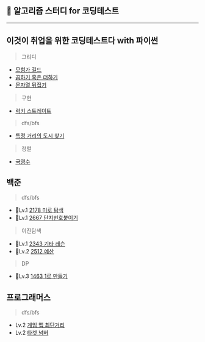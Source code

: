 ## 👾 알고리즘 스터디 for 코딩테스트
-----------
## 이것이 취업을 위한 코딩테스트다 with 파이썬
> 그리디
- [모험가 길드](https://github.com/ndb796/python-for-coding-test/blob/master/11/1.py)
- [곱하기 혹은 더하기](https://github.com/ndb796/python-for-coding-test/blob/master/11/2.py)
- [문자열 뒤집기](https://github.com/ndb796/python-for-coding-test/blob/master/11/3.py)

> 구현
- [럭키 스트레이트](https://github.com/ndb796/python-for-coding-test/blob/master/12/1.py)

> dfs/bfs
- [특정 거리의 도시 찾기](https://github.com/ndb796/python-for-coding-test/blob/master/13/1.py)

> 정렬
- [국영수](https://github.com/ndb796/python-for-coding-test/blob/master/14/1.py)

## 백준
> dfs/bfs
- 🥈Lv.1 [2178 미로 탐색](https://www.acmicpc.net/problem/2178)
- 🥈Lv.1 [2667 단지번호붙이기](https://www.acmicpc.net/problem/2667)

> 이진탐색
- 🥈Lv.1 [2343 기타 레슨](https://www.acmicpc.net/problem/2343)
- 🥈Lv.2 [2512 예산](https://www.acmicpc.net/problem/2512)

> DP
- 🥈Lv.3 [1463 1로 만들기](https://www.acmicpc.net/problem/2343)

## 프로그래머스
> dfs/bfs
- Lv.2 [게임 맵 최단거리](https://school.programmers.co.kr/learn/courses/30/lessons/1844)
- Lv.2 [타겟 넘버](https://school.programmers.co.kr/learn/courses/30/lessons/43165)
